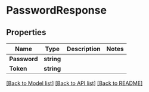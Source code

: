 # PasswordResponse

## Properties

Name | Type | Description | Notes
------------ | ------------- | ------------- | -------------
**Password** | **string** |  | 
**Token** | **string** |  | 

[[Back to Model list]](../README.md#documentation-for-models) [[Back to API list]](../README.md#documentation-for-api-endpoints) [[Back to README]](../README.md)


